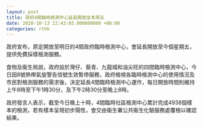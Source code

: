 ```yaml
---
layout: post
title: 政府4間臨時檢測中心延長開放至本周五
date: 2020-10-13 22:43:03.000000000 +08:00
categories: rthk
---
```


政府宣布，原定開放至明日的4間政府臨時檢測中心，會延長開放至今個星期五，提供免費採樣檢測服務。

食物及衞生局說，政府設於灣仔、葵青、九龍城和油尖旺的四間臨時檢測中心，今日因8號熱帶氣旋警告信號生效暫停服務，政府檢視各臨時檢測中心的使用情況及市民對檢測服務的需求後，決定延長4間臨時檢測中心運作，每日開放時間則維持上午8時至下午1時30分，及下午2時30分至晚上8時。

政府發言人表示，截至今日晚上十時，4間臨時社區檢測中心累計完成4938個樣本的檢測，若有樣本呈現初步陽性，會交由衞生署公共衞生化驗服務處覆檢以確認結果。

